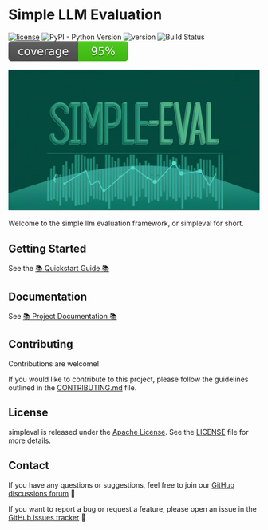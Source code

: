 # Simple LLM Evaluation

[![license](https://img.shields.io/github/license/cyberark/simple-llm-eval)](https://github.com/cyberark/simple-llm-eval/blob/main/LICENSE)
![PyPI - Python Version](https://img.shields.io/pypi/pyversions/simple-llm-eval)
![version](https://img.shields.io/github/v/release/cyberark/simple-llm-eval)
![Build Status](https://github.com/cyberark/simple-llm-eval/actions/workflows/ci.yml/badge.svg)
![Code Coverage](https://github.com/cyberark/simple-llm-eval/blob/main/ci/badges/coverage.svg)

![Simpleval Banner](docs/media/simpleval-banner.jpeg)

Welcome to the simple llm evaluation framework, or simpleval for short.

## Getting Started

See the [📚 Quickstart Guide 📚](https://cyberark.github.io/simple-llm-eval/getting-started/quickstart/)

## Documentation

See [📚 Project Documentation 📚](https://cyberark.github.io/simple-llm-eval/)

## Contributing

Contributions are welcome!

If you would like to contribute to this project, please follow the guidelines outlined in the [CONTRIBUTING.md](https://github.com/cyberark/simple-llm-eval/blob/main/CONTRIBUTING.md) file.

## License

simpleval is released under the [Apache License](https://www.apache.org/licenses/LICENSE-2.0). See the [LICENSE](https://github.com/cyberark/simple-llm-eval/blob/main/LICENSE) file for more details.

## Contact

If you have any questions or suggestions, feel free to join our [GitHub discussions forum](https://github.com/cyberark/simple-llm-eval/discussions) 💬

If you want to report a bug or request a feature, please open an issue in the [GitHub issues tracker](https://github.com/cyberark/simple-llm-eval/issues) 🐛
